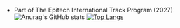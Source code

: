 - Part of The Epitech International Track Program (2027)
![Anurag's GitHub stats](https://github-readme-stats.vercel.app/api?username=nkurata&show_icons=true&theme=radical)
[![Top Langs](https://github-readme-stats.vercel.app/api/top-langs/?username=nkurata)](https://github.com/nkurata/github-readme-stats)
<!---
nkurata/nkurata is a ✨ special ✨ repository because its `README.md` (this file) appears on your GitHub profile.
You can click the Preview link to take a look at your changes.
--->
